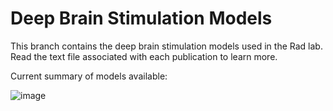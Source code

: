# Deep Brain Stimulation Models
This branch contains the deep brain stimulation models used in the Rad lab. Read the text file associated with each publication to learn more.

Current summary of models available:



![image](https://github.com/Rad-Lab-Northwestern/Rad-Lab/assets/142253822/b04955e3-527f-4e87-9961-545a24ad3264)

